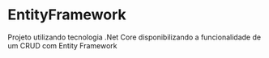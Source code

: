 # EntityFramework
Projeto utilizando tecnologia .Net Core disponibilizando a funcionalidade de um CRUD com Entity Framework
